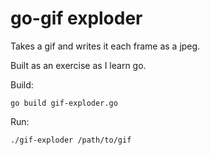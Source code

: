 # go-gif exploder

Takes a gif and writes it each frame as a jpeg.

Built as an exercise as I learn go.

Build:
```
go build gif-exploder.go
```

Run:
```
./gif-exploder /path/to/gif
```
